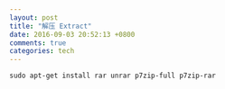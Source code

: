 ```yaml
---
layout: post
title: "解压 Extract"
date: 2016-09-03 20:52:13 +0800
comments: true
categories: tech
---
```


    sudo apt-get install rar unrar p7zip-full p7zip-rar
